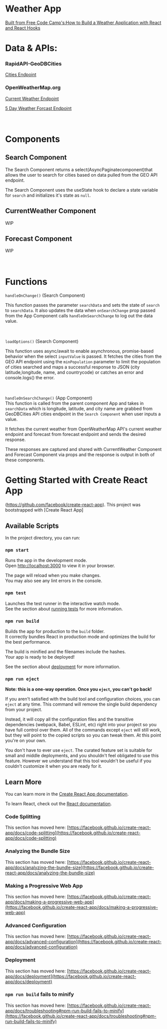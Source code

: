 
# Weather App
[Built from Free Code Camp's:How to Build a Weather Application with React and React Hooks](https://www.freecodecamp.org/news/learn-react-by-building-a-weather-app/)

# Data & APIs:
### RapidAPI-GeoDBCities
 [Cities Endpoint](https://rapidapi.com/wirefreethought/api/geodb-cities)

### OpenWeatherMap.org
[Current Weather Endpoint](https://openweathermap.org/current)
 <br>

[5 Day Weather Forcast Endpoint](https://openweathermap.org/forecast5)
<br>
<br>
<br>
# Components
## Search Component
The Search Component returns a select(AsyncPaginatecomponent)that allows the user to search for cities based on data pulled from the GEO API endpoint.

The Search Component uses the useState hook to declare a state variable for `search` and initializes it's state as `null`.

## CurrentWeather Component
WIP

## Forecast Component
WIP
<br>
<br>
<br>
# Functions
`handleOnChange()` (Search Component)
<br>

 This function passes the parameter `searchData` and sets the state of `search` to `searchData`. It also updates the data when `onSearchChange` prop passed from the App Component calls `handleOnSearchChange`  to log out the data value.
<br>
<br>
<br>

`loadOptions()` (Search Component)
<br>

This function uses async/await to enable asynchronous, promise-based behavior when the select `inputValue` is passed.  It fetches the cities from the GEO API endpoint using the `minPopulation` parameter to limit the population of cities searched and maps a successful response to JSON (city latitude,longitude, name, and countrycode) or catches an error and console.logs() the error.
<br>
<br>
<br>

`handleOnSearchChange()` (App Component)
<br>
This function is called from the parent component App and takes in `searchData` which is longitude, latitude, and city name are grabbed from GeoDBCities API cities endpoint in the `Search Component` when user inputs a value.
<br>

It fetches the current weather from OpenWeatherMap API's current weather endpoint and forecast from forecast endpoint and sends the desired response.

These responses are captured and shared with CurrentWeather Component and Forecast Component via props and the response is output in both of these components.

# Getting Started with Create React App
(https://github.com/facebook/create-react-app).
This project was bootstrapped with [Create React App]

## Available Scripts

In the project directory, you can run:

### `npm start`

Runs the app in the development mode.\
Open [http://localhost:3000](http://localhost:3000) to view it in your browser.

The page will reload when you make changes.\
You may also see any lint errors in the console.

### `npm test`

Launches the test runner in the interactive watch mode.\
See the section about [running tests](https://facebook.github.io/create-react-app/docs/running-tests) for more information.

### `npm run build`

Builds the app for production to the `build` folder.\
It correctly bundles React in production mode and optimizes the build for the best performance.

The build is minified and the filenames include the hashes.\
Your app is ready to be deployed!

See the section about [deployment](https://facebook.github.io/create-react-app/docs/deployment) for more information.

### `npm run eject`

**Note: this is a one-way operation. Once you `eject`, you can't go back!**

If you aren't satisfied with the build tool and configuration choices, you can `eject` at any time. This command will remove the single build dependency from your project.

Instead, it will copy all the configuration files and the transitive dependencies (webpack, Babel, ESLint, etc) right into your project so you have full control over them. All of the commands except `eject` will still work, but they will point to the copied scripts so you can tweak them. At this point you're on your own.

You don't have to ever use `eject`. The curated feature set is suitable for small and middle deployments, and you shouldn't feel obligated to use this feature. However we understand that this tool wouldn't be useful if you couldn't customize it when you are ready for it.

## Learn More

You can learn more in the [Create React App documentation](https://facebook.github.io/create-react-app/docs/getting-started).

To learn React, check out the [React documentation](https://reactjs.org/).

### Code Splitting

This section has moved here: [https://facebook.github.io/create-react-app/docs/code-splitting](https://facebook.github.io/create-react-app/docs/code-splitting)

### Analyzing the Bundle Size

This section has moved here: [https://facebook.github.io/create-react-app/docs/analyzing-the-bundle-size](https://facebook.github.io/create-react-app/docs/analyzing-the-bundle-size)

### Making a Progressive Web App

This section has moved here: [https://facebook.github.io/create-react-app/docs/making-a-progressive-web-app](https://facebook.github.io/create-react-app/docs/making-a-progressive-web-app)

### Advanced Configuration

This section has moved here: [https://facebook.github.io/create-react-app/docs/advanced-configuration](https://facebook.github.io/create-react-app/docs/advanced-configuration)

### Deployment

This section has moved here: [https://facebook.github.io/create-react-app/docs/deployment](https://facebook.github.io/create-react-app/docs/deployment)

### `npm run build` fails to minify

This section has moved here: [https://facebook.github.io/create-react-app/docs/troubleshooting#npm-run-build-fails-to-minify](https://facebook.github.io/create-react-app/docs/troubleshooting#npm-run-build-fails-to-minify)
